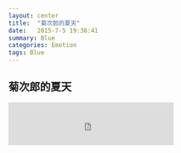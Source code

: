 ```yaml
---
layout: center
title:  "菊次郎的夏天"
date:   2015-7-5 19:38:41
summary: Blue
categories: Emotion
tags: Blue
---
```


## <span class="red">菊次郎的夏天</span>
<iframe frameborder="no" border="0" marginwidth="0" marginheight="0" width=330 height=86 src="http://music.163.com/outchain/player?type=2&id=444292&auto=1&height=66"></iframe>